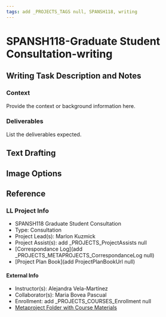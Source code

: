 ```yaml
---
tags: add _PROJECTS_TAGS null, SPANSH118, writing
---
```

# SPANSH118-Graduate Student Consultation-writing

## Writing Task Description and Notes

### Context
Provide the context or background information here.

### Deliverables
List the deliverables expected.

## Text Drafting

## Image Options


## Reference
### LL Project Info
* SPANSH118 Graduate Student Consultation
* Type: Consultation
* Project Lead(s): Marlon Kuzmick
* Project Assist(s): add _PROJECTS_ProjectAssists null
* [Correspondance Log](add _PROJECTS_METAPROJECTS_CorrespondanceLog null)
* [Project Plan Book](add ProjectPlanBookUrl null)

#### External Info
* Instructor(s): Alejandra Vela-Martínez
* Collaborator(s): Maria Bovea Pascual
* Enrollment: add _PROJECTS_COURSES_Enrollment null
* [Metaproject Folder with Course Materials](https://drive.google.com/drive/folders/1WLOt7dEJBN152ZmXBiCjuCPL9ULyQjuD)


